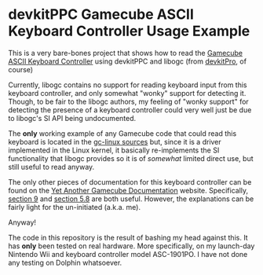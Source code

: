 # devkitPPC Gamecube ASCII Keyboard Controller Usage Example

This is a very bare-bones project that shows how to read the [Gamecube ASCII Keyboard Controller](https://nintendo.fandom.com/wiki/ASCII_Keyboard_Controller)
using devkitPPC and libogc (from [devkitPro](https://devkitpro.org/), of course)

Currently, libogc contains no support for reading keyboard input from this keyboard controller, and only somewhat 
"wonky" support for detecting it. Though, to be fair to the libogc authors, my feeling of "wonky support" for detecting
the presence of a keyboard controller could very well just be due to libogc's SI API being undocumented.

The **only** working example of any Gamecube code that could read this keyboard is located in the [gc-linux sources](https://github.com/DeltaResero/GC-Wii-Linux-Kernels/blob/GC-Wii-Linux-Kernel-3.15.y-EOL/drivers/input/si/gcn-si.c)
but, since it is a driver implemented in the Linux kernel, it basically re-implements the SI functionality that libogc
provides so it is of _somewhat_ limited direct use, but still useful to read anyway.

The only other pieces of documentation for this keyboard controller can be found on the 
[Yet Another Gamecube Documentation](http://hitmen.c02.at/files/yagcd/yagcd/index.html) website. Specifically, 
[section 9](http://hitmen.c02.at/files/yagcd/yagcd/chap9.html#sec9) and [section 5.8](http://hitmen.c02.at/files/yagcd/yagcd/chap5.html#sec5.8) 
are both useful. However, the explanations can be fairly light for the un-initiated (a.k.a. me).

Anyway!

The code in this repository is the result of bashing my head against this. It has **only** been tested on real 
hardware. More specifically, on my launch-day Nintendo Wii and keyboard controller model ASC-1901PO. I have not done 
any testing on Dolphin whatsoever.
